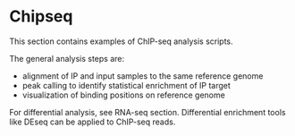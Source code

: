 # Chipseq

This section contains examples of ChIP-seq analysis scripts.

The general analysis steps are:
  + alignment of IP and input samples to the same reference genome
  + peak calling to identify statistical enrichment of IP target
  + visualization of binding positions on reference genome

For differential analysis, see RNA-seq section. Differential enrichment tools like DEseq can be applied to ChIP-seq reads. 
